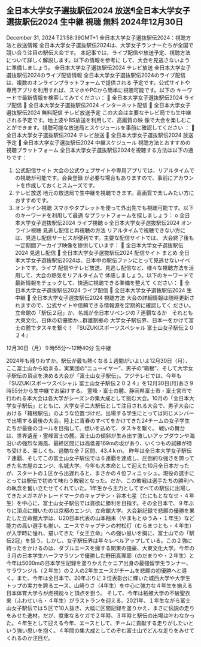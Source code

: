 ## 全日本大学女子選抜駅伝2024 放送¶全日本大学女子選抜駅伝2024 生中継 視聴 無料 2024年12月30日

December 31, 2024 T21:58:39GMT+1
全日本大学女子選抜駅伝2024：視聴方法と放送情報
全日本大学女子選抜駅伝2024は、大学女子ランナーたちが全国で競い合う注目の駅伝大会です。
本記事では、ライブ配信や放送予定、視聴方法について詳しく解説します。以下の情報を参考に
して、大会を見逃さないように準備しましょう。
全日本大学女子選抜駅伝2024 テレビ放送
全日本大学女子選抜駅伝2024のライブ配信情報
全日本大学女子選抜駅伝2024のライブ配信は、複数のオンラインプラットフォームで提供される
予定です。公式サイトや専用アプリを利用すれば、スマホやPCから簡単に視聴可能です。以下の
キーワードで最新情報を検索してみてください：
 全日本大学女子選抜駅伝2024 ライブ配信
 全日本大学女子選抜駅伝2024 インターネット配信
 全日本大学女子選抜駅伝2024 無料配信
テレビ放送予定
この大会は主要なテレビ局でも生中継される予定です。地上波やBS放送を利用して、高画質の映
像で大会を楽しむことができます。視聴可能な放送局とスケジュールを事前に確認してください
：
 全日本大学女子選抜駅伝2024 テレビ放送
 全日本大学女子選抜駅伝2024 放送予定
 全日本大学女子選抜駅伝2024 中継スケジュール
視聴方法とおすすめの視聴プラットフォーム
全日本大学女子選抜駅伝2024を視聴する方法は以下の通りです：
1. 公式配信サイト
大会の公式ウェブサイトや専用アプリでは、リアルタイムでの視聴が可能です。会員登録
が必要な場合もありますので、事前にアカウントを作成しておくとスムーズです。
2. テレビ放送
地元の放送局で生中継を視聴できます。高画質で楽しみたい方におすすめです。
3. オンライン視聴
スマホやタブレットを使って外出先でも視聴可能です。以下のキーワードを利用して最適
なプラットフォームを探しましょう：
o 全日本大学女子選抜駅伝2024 ライブ視聴
o 全日本大学女子選抜駅伝2024 オンライン視聴
見逃し配信と再視聴の方法
リアルタイムで視聴できない方には、見逃し配信サービスが便利です。主要な配信サイトでは、
大会終了後も一定期間アーカイブ映像を提供しています：
 全日本大学女子選抜駅伝2024 見逃し配信
 全日本大学女子選抜駅伝2024 配信サイト
まとめ
全日本大学女子選抜駅伝2024は、日本中の駅伝ファンにとって見逃せないイベントです。ライブ
配信やテレビ放送、見逃し配信など、様々な視聴方法を活用して、大会の熱気をリアルタイムで
体感しましょう。以下のキーワードで最新情報をチェックして、快適に視聴できる準備を整えて
ください：
 全日本大学女子選抜駅伝2024 ライブ配信
 全日本大学女子選抜駅伝2024 生中継
 全日本大学女子選抜駅伝2024 視聴方法
大会の詳細情報は随時更新されますので、公式サイトや信頼できる情報源を定期的に確認してく
ださい。
立命館の「駅伝２冠」か、名城が全日本リベンジの７連覇なるか　それとも大東文化、日体の初優勝か…群雄割拠の 大学女子駅伝界、日本一をかけて富士の麓でタスキを繋ぐ！ 『SUZUKIスポーツスペシャル 富士山女子駅伝２０２４』

12月30日（月）９時55分～12時40分 生中継

2024年も残りわずか。駅伝が最も熱くなる１週間がいよいよ12月30日（月）、ここ富士山から始まる。実業団の“ニューイヤー”、男子の“箱根”、そして大学女子駅伝の頂点を決める大会が「富士山女子駅伝」。フジテレビでは、今年も『SUZUKIスポーツスペシャル 富士山女子駅伝２０２４』を12月30日(月)あさ９時55分から生中継でお届けする。 霊峰・富士の麓、静岡県富士市・富士宮市で行われる本大会は各大学がシーズンの集大成として挑む大会。10月の「全日本大学女子駅伝」とともに、大学女子二大駅伝として注目される大会で、男子大会における「箱根駅伝」のような位置づけだ。出場する学生にとっては同じメンバーで出場する最後の大会。陸上に青春のすべてをかけてきた24チームの女子学生たちが最後のゴールを目指して、想いを込めて、タスキを繋ぐ。 戦いの舞台は、世界遺産・霊峰富士の麓。富士山の傾斜が生み出す激しいアップダウンや海沿いの強烈な海風、最終区間には高低差169mの坂があり、いくつもの試練が待ち受ける、美しくも、過酷な全７区間、43.4ｋｍ。 昨年は全日本大学女子駅伝７連覇、そしてこの富士山女子駅伝では６連覇を達成し、圧倒的な強さを誇ってきた名古屋のエンジ、名城大学。今年も大本命として迎えた10月全日本だったが、スタートの１区から出遅れると、まさかの４位フィニッシュ。現役の選手にとっては駅伝で初めて味わう敗戦となった。だか、この敗戦は選手たちの勝利への執念を奮い立たせてくれていた。1年生から主力としてすべての駅伝に出場してきたメガネがトレードマークのキャプテン・谷本七星（たにもとななせ・４年生）を中心に、富士山女子駅伝では貪欲に勝利を目指す。その全日本で、９年ぶりに頂点に輝いたのは京都のエンジ、立命館大学。大会新記録で悲願の優勝を果たした立命館大学は、U20日本代表の山本釉未（やまもとゆうみ・１年生）など能力の高い選手も揃い、エースでキャプテンの村松灯（むらまつとも・４年生）が入学時に憧れ、描いてきた「女王立命」への強い思いを胸に、富士山での「駅伝2冠」を狙う。しかし、女子駅伝界は年々レベルアップしている。この２強に待ったをかけるのは、ダブルエースを擁する関東の強豪、大東文化大学。今年の３月の日本学生ハーフマラソンで優勝した野田真理耶（のだまりや・２年生）と今年は5000mの日本学生記録を塗りかえたケニア出身の最強留学生ランナー、サラワンジル（２年生）の２人の2年生エースがチームを悲願の初優勝へと導く。また、今年は全日本で、20年ぶりに３位表彰台に輝いた城西大学や大学生トップの実力を誇るエース、山崎りさ（4年生）を中心に強力な４年生を揃える日本体育大学らが虎視眈々と頂点を狙う。 そして、今年は拓殖大学の不破聖衣来（ふわせいら・４年生）がラストランを迎える。2021年、１年生ながら富士山女子駅伝では５区で10人抜き、大幅に区間記録を塗りかえ、まさに伝説の走りをみせた逸材。だが、度重なるケガで２年時、３年時と駅伝の出場は叶わなかった。４年生として迎える今年、エースとして、チームに貢献する走りがしたいという強い思いを抱く。４年間の集大成としてのぞむ富士山でどんな走りをみせてくれるのか注目だ。
